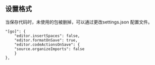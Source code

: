## 设置格式

当保存代码时，未使用的包被删掉，可以通过更改settings.json 配置文件。
```
"[go]": {
    "editor.insertSpaces": false,
    "editor.formatOnSave": true,
    "editor.codeActionsOnSave": {
    "source.organizeImports": false
    }
},
```
